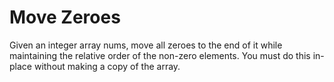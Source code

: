 # Move Zeroes
Given an integer array nums, move all zeroes to the end of it while maintaining the relative order of the non-zero elements.
You must do this in-place without making a copy of the array.
